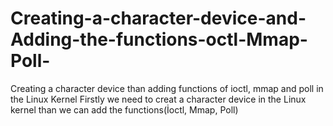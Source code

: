 # Creating-a-character-device-and-Adding-the-functions-octl-Mmap-Poll-
Creating a character device than adding functions of ioctl, mmap and poll in the Linux Kernel
Firstly we need to creat a character device in the Linux kernel than we can add the functions(İoctl, Mmap, Poll)

